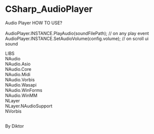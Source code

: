 # CSharp_AudioPlayer
Audio Player
HOW TO USE?<br><br>
AudioPlayer.INSTANCE.PlayAudio(soundFilePath); // on any play event<br>
AudioPlayer.INSTANCE.SetAudioVolume(config.volume); // on scroll ui sound


LIBS<br>
NAudio<br>
NAudio.Asio<br>
NAudio.Core<br>
NAudio.Midi<br>
NAudio.Vorbis<br>
NAudio.Wasapi<br>
NAudio.WinForms<br>
NAudio.WinMM<br>
NLayer<br>
NLayer.NAudioSupport<br>
NVorbis<br>

<br>By Diktor
